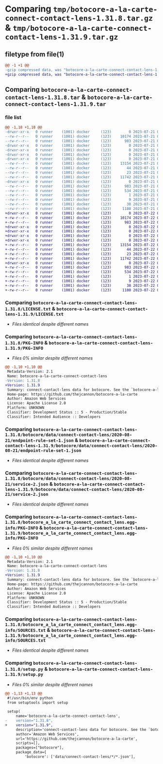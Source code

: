 # Comparing `tmp/botocore-a-la-carte-connect-contact-lens-1.31.8.tar.gz` & `tmp/botocore-a-la-carte-connect-contact-lens-1.31.9.tar.gz`

## filetype from file(1)

```diff
@@ -1 +1 @@
-gzip compressed data, was "botocore-a-la-carte-connect-contact-lens-1.31.8.tar", last modified: Fri Jul 21 01:21:19 2023, max compression
+gzip compressed data, was "botocore-a-la-carte-connect-contact-lens-1.31.9.tar", last modified: Sat Jul 22 01:20:22 2023, max compression
```

## Comparing `botocore-a-la-carte-connect-contact-lens-1.31.8.tar` & `botocore-a-la-carte-connect-contact-lens-1.31.9.tar`

### file list

```diff
@@ -1,18 +1,18 @@
-drwxr-xr-x   0 runner    (1001) docker     (123)        0 2023-07-21 01:21:19.734894 botocore-a-la-carte-connect-contact-lens-1.31.8/
--rw-r--r--   0 runner    (1001) docker     (123)    10174 2023-07-21 01:21:19.000000 botocore-a-la-carte-connect-contact-lens-1.31.8/LICENSE.txt
--rw-r--r--   0 runner    (1001) docker     (123)      983 2023-07-21 01:21:19.734894 botocore-a-la-carte-connect-contact-lens-1.31.8/PKG-INFO
-drwxr-xr-x   0 runner    (1001) docker     (123)        0 2023-07-21 01:21:19.730894 botocore-a-la-carte-connect-contact-lens-1.31.8/botocore/
-drwxr-xr-x   0 runner    (1001) docker     (123)        0 2023-07-21 01:21:19.730894 botocore-a-la-carte-connect-contact-lens-1.31.8/botocore/data/
-drwxr-xr-x   0 runner    (1001) docker     (123)        0 2023-07-21 01:21:19.734894 botocore-a-la-carte-connect-contact-lens-1.31.8/botocore/data/connect-contact-lens/
-drwxr-xr-x   0 runner    (1001) docker     (123)        0 2023-07-21 01:21:19.734894 botocore-a-la-carte-connect-contact-lens-1.31.8/botocore/data/connect-contact-lens/2020-08-21/
--rw-r--r--   0 runner    (1001) docker     (123)    13154 2023-07-21 01:21:06.000000 botocore-a-la-carte-connect-contact-lens-1.31.8/botocore/data/connect-contact-lens/2020-08-21/endpoint-rule-set-1.json
--rw-r--r--   0 runner    (1001) docker     (123)       44 2023-07-21 01:21:06.000000 botocore-a-la-carte-connect-contact-lens-1.31.8/botocore/data/connect-contact-lens/2020-08-21/examples-1.json
--rw-r--r--   0 runner    (1001) docker     (123)       23 2023-07-21 01:21:06.000000 botocore-a-la-carte-connect-contact-lens-1.31.8/botocore/data/connect-contact-lens/2020-08-21/paginators-1.json
--rw-r--r--   0 runner    (1001) docker     (123)    11742 2023-07-21 01:21:06.000000 botocore-a-la-carte-connect-contact-lens-1.31.8/botocore/data/connect-contact-lens/2020-08-21/service-2.json
-drwxr-xr-x   0 runner    (1001) docker     (123)        0 2023-07-21 01:21:19.734894 botocore-a-la-carte-connect-contact-lens-1.31.8/botocore_a_la_carte_connect_contact_lens.egg-info/
--rw-r--r--   0 runner    (1001) docker     (123)      983 2023-07-21 01:21:19.000000 botocore-a-la-carte-connect-contact-lens-1.31.8/botocore_a_la_carte_connect_contact_lens.egg-info/PKG-INFO
--rw-r--r--   0 runner    (1001) docker     (123)      534 2023-07-21 01:21:19.000000 botocore-a-la-carte-connect-contact-lens-1.31.8/botocore_a_la_carte_connect_contact_lens.egg-info/SOURCES.txt
--rw-r--r--   0 runner    (1001) docker     (123)        1 2023-07-21 01:21:19.000000 botocore-a-la-carte-connect-contact-lens-1.31.8/botocore_a_la_carte_connect_contact_lens.egg-info/dependency_links.txt
--rw-r--r--   0 runner    (1001) docker     (123)        9 2023-07-21 01:21:19.000000 botocore-a-la-carte-connect-contact-lens-1.31.8/botocore_a_la_carte_connect_contact_lens.egg-info/top_level.txt
--rw-r--r--   0 runner    (1001) docker     (123)       38 2023-07-21 01:21:19.734894 botocore-a-la-carte-connect-contact-lens-1.31.8/setup.cfg
--rw-r--r--   0 runner    (1001) docker     (123)     1180 2023-07-21 01:21:19.000000 botocore-a-la-carte-connect-contact-lens-1.31.8/setup.py
+drwxr-xr-x   0 runner    (1001) docker     (123)        0 2023-07-22 01:20:22.668875 botocore-a-la-carte-connect-contact-lens-1.31.9/
+-rw-r--r--   0 runner    (1001) docker     (123)    10174 2023-07-22 01:20:22.000000 botocore-a-la-carte-connect-contact-lens-1.31.9/LICENSE.txt
+-rw-r--r--   0 runner    (1001) docker     (123)      983 2023-07-22 01:20:22.668875 botocore-a-la-carte-connect-contact-lens-1.31.9/PKG-INFO
+drwxr-xr-x   0 runner    (1001) docker     (123)        0 2023-07-22 01:20:22.664875 botocore-a-la-carte-connect-contact-lens-1.31.9/botocore/
+drwxr-xr-x   0 runner    (1001) docker     (123)        0 2023-07-22 01:20:22.664875 botocore-a-la-carte-connect-contact-lens-1.31.9/botocore/data/
+drwxr-xr-x   0 runner    (1001) docker     (123)        0 2023-07-22 01:20:22.664875 botocore-a-la-carte-connect-contact-lens-1.31.9/botocore/data/connect-contact-lens/
+drwxr-xr-x   0 runner    (1001) docker     (123)        0 2023-07-22 01:20:22.664875 botocore-a-la-carte-connect-contact-lens-1.31.9/botocore/data/connect-contact-lens/2020-08-21/
+-rw-r--r--   0 runner    (1001) docker     (123)    13154 2023-07-22 01:20:09.000000 botocore-a-la-carte-connect-contact-lens-1.31.9/botocore/data/connect-contact-lens/2020-08-21/endpoint-rule-set-1.json
+-rw-r--r--   0 runner    (1001) docker     (123)       44 2023-07-22 01:20:09.000000 botocore-a-la-carte-connect-contact-lens-1.31.9/botocore/data/connect-contact-lens/2020-08-21/examples-1.json
+-rw-r--r--   0 runner    (1001) docker     (123)       23 2023-07-22 01:20:09.000000 botocore-a-la-carte-connect-contact-lens-1.31.9/botocore/data/connect-contact-lens/2020-08-21/paginators-1.json
+-rw-r--r--   0 runner    (1001) docker     (123)    11742 2023-07-22 01:20:09.000000 botocore-a-la-carte-connect-contact-lens-1.31.9/botocore/data/connect-contact-lens/2020-08-21/service-2.json
+drwxr-xr-x   0 runner    (1001) docker     (123)        0 2023-07-22 01:20:22.668875 botocore-a-la-carte-connect-contact-lens-1.31.9/botocore_a_la_carte_connect_contact_lens.egg-info/
+-rw-r--r--   0 runner    (1001) docker     (123)      983 2023-07-22 01:20:22.000000 botocore-a-la-carte-connect-contact-lens-1.31.9/botocore_a_la_carte_connect_contact_lens.egg-info/PKG-INFO
+-rw-r--r--   0 runner    (1001) docker     (123)      534 2023-07-22 01:20:22.000000 botocore-a-la-carte-connect-contact-lens-1.31.9/botocore_a_la_carte_connect_contact_lens.egg-info/SOURCES.txt
+-rw-r--r--   0 runner    (1001) docker     (123)        1 2023-07-22 01:20:22.000000 botocore-a-la-carte-connect-contact-lens-1.31.9/botocore_a_la_carte_connect_contact_lens.egg-info/dependency_links.txt
+-rw-r--r--   0 runner    (1001) docker     (123)        9 2023-07-22 01:20:22.000000 botocore-a-la-carte-connect-contact-lens-1.31.9/botocore_a_la_carte_connect_contact_lens.egg-info/top_level.txt
+-rw-r--r--   0 runner    (1001) docker     (123)       38 2023-07-22 01:20:22.668875 botocore-a-la-carte-connect-contact-lens-1.31.9/setup.cfg
+-rw-r--r--   0 runner    (1001) docker     (123)     1180 2023-07-22 01:20:22.000000 botocore-a-la-carte-connect-contact-lens-1.31.9/setup.py
```

### Comparing `botocore-a-la-carte-connect-contact-lens-1.31.8/LICENSE.txt` & `botocore-a-la-carte-connect-contact-lens-1.31.9/LICENSE.txt`

 * *Files identical despite different names*

### Comparing `botocore-a-la-carte-connect-contact-lens-1.31.8/PKG-INFO` & `botocore-a-la-carte-connect-contact-lens-1.31.9/PKG-INFO`

 * *Files 0% similar despite different names*

```diff
@@ -1,10 +1,10 @@
 Metadata-Version: 2.1
 Name: botocore-a-la-carte-connect-contact-lens
-Version: 1.31.8
+Version: 1.31.9
 Summary: connect-contact-lens data for botocore. See the `botocore-a-la-carte` package for more info.
 Home-page: https://github.com/thejcannon/botocore-a-la-carte
 Author: Amazon Web Services
 License: Apache License 2.0
 Platform: UNKNOWN
 Classifier: Development Status :: 5 - Production/Stable
 Classifier: Intended Audience :: Developers
```

### Comparing `botocore-a-la-carte-connect-contact-lens-1.31.8/botocore/data/connect-contact-lens/2020-08-21/endpoint-rule-set-1.json` & `botocore-a-la-carte-connect-contact-lens-1.31.9/botocore/data/connect-contact-lens/2020-08-21/endpoint-rule-set-1.json`

 * *Files identical despite different names*

### Comparing `botocore-a-la-carte-connect-contact-lens-1.31.8/botocore/data/connect-contact-lens/2020-08-21/service-2.json` & `botocore-a-la-carte-connect-contact-lens-1.31.9/botocore/data/connect-contact-lens/2020-08-21/service-2.json`

 * *Files identical despite different names*

### Comparing `botocore-a-la-carte-connect-contact-lens-1.31.8/botocore_a_la_carte_connect_contact_lens.egg-info/PKG-INFO` & `botocore-a-la-carte-connect-contact-lens-1.31.9/botocore_a_la_carte_connect_contact_lens.egg-info/PKG-INFO`

 * *Files 0% similar despite different names*

```diff
@@ -1,10 +1,10 @@
 Metadata-Version: 2.1
 Name: botocore-a-la-carte-connect-contact-lens
-Version: 1.31.8
+Version: 1.31.9
 Summary: connect-contact-lens data for botocore. See the `botocore-a-la-carte` package for more info.
 Home-page: https://github.com/thejcannon/botocore-a-la-carte
 Author: Amazon Web Services
 License: Apache License 2.0
 Platform: UNKNOWN
 Classifier: Development Status :: 5 - Production/Stable
 Classifier: Intended Audience :: Developers
```

### Comparing `botocore-a-la-carte-connect-contact-lens-1.31.8/botocore_a_la_carte_connect_contact_lens.egg-info/SOURCES.txt` & `botocore-a-la-carte-connect-contact-lens-1.31.9/botocore_a_la_carte_connect_contact_lens.egg-info/SOURCES.txt`

 * *Files identical despite different names*

### Comparing `botocore-a-la-carte-connect-contact-lens-1.31.8/setup.py` & `botocore-a-la-carte-connect-contact-lens-1.31.9/setup.py`

 * *Files 0% similar despite different names*

```diff
@@ -1,13 +1,13 @@
 #!/usr/bin/env python
 from setuptools import setup
 
 setup(
     name='botocore-a-la-carte-connect-contact-lens',
-    version="1.31.8",
+    version="1.31.9",
     description='connect-contact-lens data for botocore. See the `botocore-a-la-carte` package for more info.',
     author='Amazon Web Services',
     url='https://github.com/thejcannon/botocore-a-la-carte',
     scripts=[],
     packages=["botocore"],
     package_data={
         'botocore': ['data/connect-contact-lens/*/*.json'],
```


